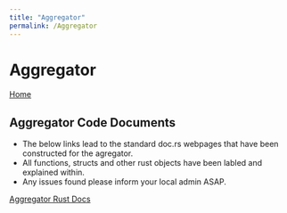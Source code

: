 ```yaml
---
title: "Aggregator"
permalink: /Aggregator
---
```


# Aggregator

[Home](https://m30819-2020.github.io/cw-code-t1/Home)

## Aggregator Code Documents

- The below links lead to the standard doc.rs webpages that have been constructed for the agregator.
- All functions, structs and other rust objects have been labled and explained within.
- Any issues found please inform your local admin ASAP.

[Aggregator Rust Docs](/cw-code-t1/code_docs/doc/pegassas_aggregator/)
